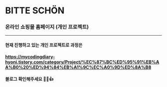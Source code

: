# BITTE SCHÖN
### 온라인 쇼핑몰 홈페이지 (개인 프로젝트)
<hr>

#### 현재 진행하고 있는 개인 프로젝트로 과정은 
#### https://mycodingdiary-hyoni.tistory.com/category/Project/%EC%87%BC%ED%95%91%EB%AA%B0%20%ED%94%84%EB%A1%9C%EC%A0%9D%ED%8A%B8 
#### 블로그 확인해주세요 👩‍💻👍
